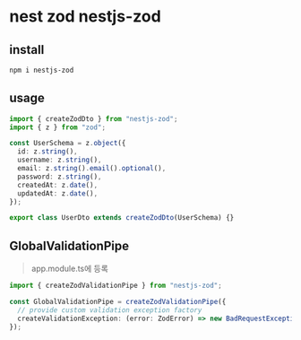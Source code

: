 # nest zod nestjs-zod

## install

```sh
npm i nestjs-zod
```

## usage

```ts
import { createZodDto } from "nestjs-zod";
import { z } from "zod";

const UserSchema = z.object({
  id: z.string(),
  username: z.string(),
  email: z.string().email().optional(),
  password: z.string(),
  createdAt: z.date(),
  updatedAt: z.date(),
});

export class UserDto extends createZodDto(UserSchema) {}
```

## GlobalValidationPipe

> app.module.ts에 등록

```ts
import { createZodValidationPipe } from "nestjs-zod";

const GlobalValidationPipe = createZodValidationPipe({
  // provide custom validation exception factory
  createValidationException: (error: ZodError) => new BadRequestException("Ooops"),
});
```
